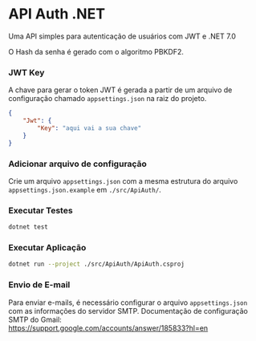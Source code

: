 # API Auth .NET

Uma API simples para autenticação de usuários com JWT e .NET 7.0  

O Hash da senha é gerado com o algoritmo PBKDF2.

### JWT Key

A chave para gerar o token JWT é gerada a partir de um arquivo de configuração chamado `appsettings.json` na raiz do projeto.

```json
{
    "Jwt": {
        "Key": "aqui vai a sua chave"
    }
}
```


### Adicionar arquivo de configuração

Crie um arquivo `appsettings.json` com a mesma estrutura do arquivo `appsettings.json.example` em `./src/ApiAuth/`. 


### Executar Testes

```bash
dotnet test
```


### Executar Aplicação

```bash
dotnet run --project ./src/ApiAuth/ApiAuth.csproj
```


### Envio de E-mail

Para enviar e-mails, é necessário configurar o arquivo `appsettings.json` com as informações do servidor SMTP. Documentação de configuração SMTP do Gmail:  
https://support.google.com/accounts/answer/185833?hl=en  